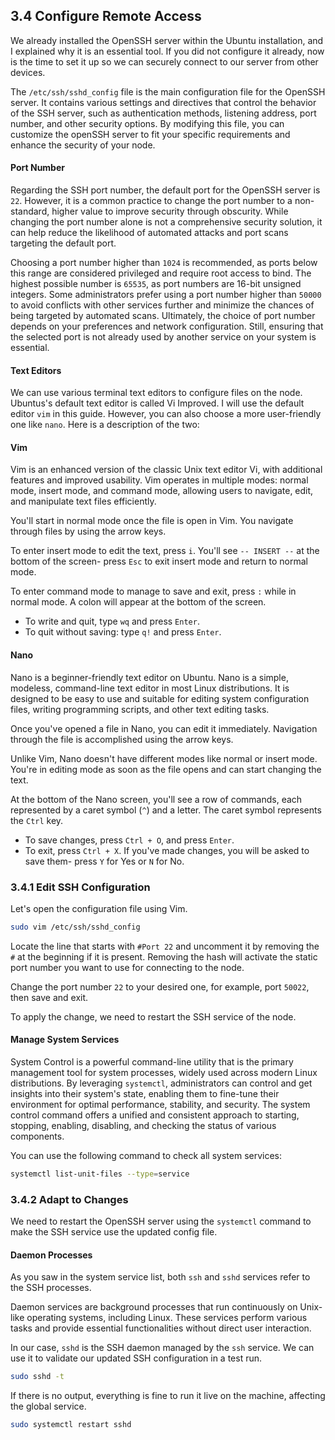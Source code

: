 ## 3.4 Configure Remote Access

We already installed the OpenSSH server within the Ubuntu installation, and I explained why it is an essential tool. If you did not configure it already, now is the time to set it up so we can securely connect to our server from other devices.

The `/etc/ssh/sshd_config` file is the main configuration file for the OpenSSH server. It contains various settings and directives that control the behavior of the SSH server, such as authentication methods, listening address, port number, and other security options. By modifying this file, you can customize the openSSH server to fit your specific requirements and enhance the security of your node.

#### Port Number

Regarding the SSH port number, the default port for the OpenSSH server is `22`. However, it is a common practice to change the port number to a non-standard, higher value to improve security through obscurity. While changing the port number alone is not a comprehensive security solution, it can help reduce the likelihood of automated attacks and port scans targeting the default port.

Choosing a port number higher than `1024` is recommended, as ports below this range are considered privileged and require root access to bind. The highest possible number is `65535`, as port numbers are 16-bit unsigned integers. Some administrators prefer using a port number higher than `50000` to avoid conflicts with other services further and minimize the chances of being targeted by automated scans. Ultimately, the choice of port number depends on your preferences and network configuration. Still, ensuring that the selected port is not already used by another service on your system is essential.

#### Text Editors

We can use various terminal text editors to configure files on the node. Ubuntus's default text editor is called Vi Improved. I will use the default editor `vim` in this guide. However, you can also choose a more user-friendly one like `nano`. Here is a description of the two:

#### Vim

Vim is an enhanced version of the classic Unix text editor Vi, with additional features and improved usability. Vim operates in multiple modes: normal mode, insert mode, and command mode, allowing users to navigate, edit, and manipulate text files efficiently.

You'll start in normal mode once the file is open in Vim. You navigate through files by using the arrow keys.

To enter insert mode to edit the text, press `i`. You'll see `-- INSERT --` at the bottom of the screen- press `Esc` to exit insert mode and return to normal mode.

To enter command mode to manage to save and exit, press `:` while in normal mode. A colon will appear at the bottom of the screen.

- To write and quit, type `wq` and press `Enter`.
- To quit without saving: type `q!` and press `Enter`.

#### Nano

Nano is a beginner-friendly text editor on Ubuntu. Nano is a simple, modeless, command-line text editor in most Linux distributions. It is designed to be easy to use and suitable for editing system configuration files, writing programming scripts, and other text editing tasks.

Once you've opened a file in Nano, you can edit it immediately. Navigation through the file is accomplished using the arrow keys.

Unlike Vim, Nano doesn't have different modes like normal or insert mode. You're in editing mode as soon as the file opens and can start changing the text.

At the bottom of the Nano screen, you'll see a row of commands, each represented by a caret symbol (`^`) and a letter. The caret symbol represents the `Ctrl` key.

- To save changes, press `Ctrl + O`, and press `Enter`.
- To exit, press `Ctrl + X`. If you've made changes, you will be asked to save them- press `Y` for Yes or `N` for No.

### 3.4.1 Edit SSH Configuration

Let's open the configuration file using Vim.

```sh
sudo vim /etc/ssh/sshd_config
```

Locate the line that starts with `#Port 22` and uncomment it by removing the `#` at the beginning if it is present. Removing the hash will activate the static port number you want to use for connecting to the node.

Change the port number `22` to your desired one, for example, port `50022`, then save and exit.

To apply the change, we need to restart the SSH service of the node.

#### Manage System Services

System Control is a powerful command-line utility that is the primary management tool for system processes, widely used across modern Linux distributions. By leveraging `systemctl`, administrators can control and get insights into their system's state, enabling them to fine-tune their environment for optimal performance, stability, and security. The system control command offers a unified and consistent approach to starting, stopping, enabling, disabling, and checking the status of various components.

You can use the following command to check all system services:

```sh
systemctl list-unit-files --type=service
```

### 3.4.2 Adapt to Changes

We need to restart the OpenSSH server using the `systemctl` command to make the SSH service use the updated config file.

#### Daemon Processes

As you saw in the system service list, both `ssh` and `sshd` services refer to the SSH processes.

Daemon services are background processes that run continuously on Unix-like operating systems, including Linux. These services perform various tasks and provide essential functionalities without direct user interaction.

In our case, `sshd` is the SSH daemon managed by the `ssh` service. We can use it to validate our updated SSH configuration in a test run.

```sh
sudo sshd -t
```

If there is no output, everything is fine to run it live on the machine, affecting the global service.

```sh
sudo systemctl restart sshd
```

